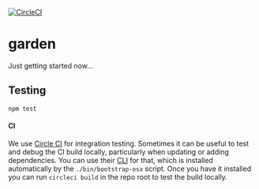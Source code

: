 [![CircleCI](https://circleci.com/gh/garden-io/garden/tree/master.svg?style=svg&circle-token=ac1ec9984d093f91e594e5a0a03b34cec2c2a093)](https://circleci.com/gh/garden-io/garden/tree/master)

# garden

Just getting started now...

## Testing

    npm test
  
#### CI

We use [Circle CI](https://circleci.com) for integration testing. Sometimes
it can be useful to test and debug the CI build locally, particularly when 
updating or adding dependencies. You can use their 
[CLI](https://circleci.com/docs/2.0/local-jobs/) for that, which
is installed automatically by the `./bin/bootstrap-osx` script. Once you
have it installed you can run `circleci build` in the repo root to test 
the build locally.
